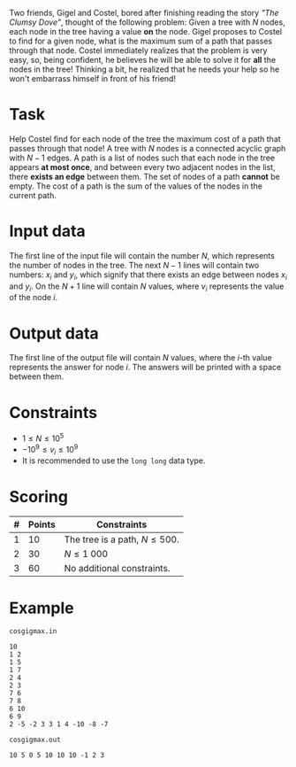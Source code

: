 Two friends, Gigel and Costel, bored after finishing reading the story _"The Clumsy Dove"_, thought of the following problem: Given a tree with $N$ nodes, each node in the tree having a value **on** the node. Gigel proposes to Costel to find for a given node, what is the maximum sum of a path that passes through that node. Costel immediately realizes that the problem is very easy, so, being confident, he believes he will be able to solve it for **all** the nodes in the tree! Thinking a bit, he realized that he needs your help so he won't embarrass himself in front of his friend!

# Task
Help Costel find for each node of the tree the maximum cost of a path that passes through that node! A tree with $N$ nodes is a connected acyclic graph with $N - 1$ edges. A path is a list of nodes such that each node in the tree appears **at most once**, and between every two adjacent nodes in the list, there **exists an edge** between them. The set of nodes of a path **cannot** be empty. The cost of a path is the sum of the values of the nodes in the current path.

# Input data
The first line of the input file will contain the number $N$, which represents the number of nodes in the tree.
The next $N - 1$ lines will contain two numbers: $x_i$ and $y_i$, which signify that there exists an edge between nodes $x_i$ and $y_i$.
On the $N + 1$ line will contain $N$ values, where $v_i$ represents the value of the node $i$.

# Output data
The first line of the output file will contain $N$ values, where the $i$-th value represents the answer for node $i$. The answers will be printed with a space between them.

# Constraints
- $1 \leq N \leq 10^5$
- $-10^9 \leq v_i \leq 10^9$
- It is recommended to use the `long long` data type.

# Scoring
| # | Points | Constraints         |
| - | ------ | ------------------- |
| 1 | 10     | The tree is a path, $N \leq 500$. |
| 2 | 30     | $N \leq 1\ 000$     |
| 3 | 60     | No additional constraints. |

# Example
`cosgigmax.in`
```
10
1 2
1 5
1 7
2 4
2 3
7 6
7 8
6 10
6 9
2 -5 -2 3 3 1 4 -10 -8 -7
```

`cosgigmax.out`
```
10 5 0 5 10 10 10 -1 2 3 
```